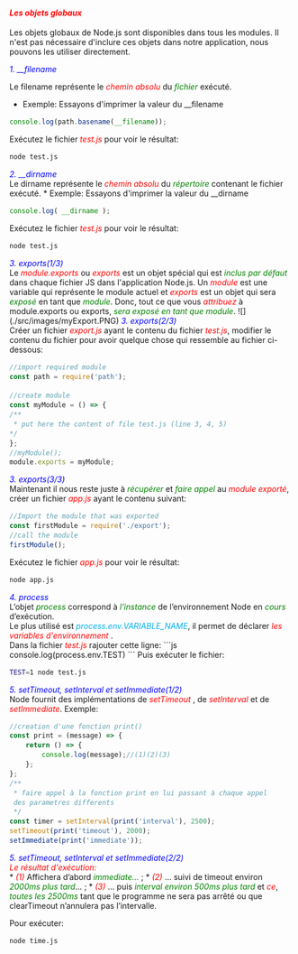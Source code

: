 #### <em style="color: red">Les objets globaux</em>

Les objets globaux de Node.js sont disponibles dans tous les modules. Il n'est pas nécessaire d'inclure ces objets dans notre application, nous pouvons les utiliser directement.

<nsv>
<em style="color: blue">1. __filename</em> <br/>

Le filename représente le <em style="color: red">chemin absolu</em>  du <em style="color: green">fichier</em> exécuté. 
* Exemple: Essayons d'imprimer la valeur du __filename

```js
console.log(path.basename(__filename));
```
Exécutez le fichier <em style="color: red">test.js</em> pour voir le résultat:
```bash
node test.js
```

<nsv>
<em style="color: blue">2. __dirname</em> <br/>
Le dirname représente le <em style="color: red">chemin absolu</em> du <em style="color: green">répertoire</em> contenant le fichier exécuté.
* Exemple: Essayons d'imprimer la valeur du __dirname

```js
console.log( __dirname );
```
Exécutez le fichier <em style="color: red">test.js</em> pour voir le résultat:
```bash
node test.js
```

<nsv>
<em style="color: blue">3. exports(1/3)</em> <br/>
Le <em style="color: red">module.exports</em> ou <em style="color: red">exports</em> est un objet spécial qui est <em style="color: green">inclus par défaut</em> dans chaque fichier JS dans l'application Node.js. Un <em style="color: red">module</em> est une variable qui représente le module actuel et <em style="color: red">exports</em> est un objet qui sera <em style="color: green">exposé</em> en tant que <em style="color: green">module</em>. Donc, tout ce que vous <em style="color: red">attribuez</em> à module.exports ou exports, <em style="color: green">sera exposé en tant que module</em>.
![](./src/images/myExport.PNG)

<nsv>
<em style="color: blue">3. exports(2/3)</em> <br/>
Créer un fichier <em style="color: red">export.js</em> ayant le contenu du fichier <em style="color: red">test.js</em>, modifier le contenu du fichier pour avoir quelque chose qui ressemble au fichier ci-dessous:

```js
//import required module
const path = require('path');

//create module
const myModule = () => {
/**
 * put here the content of file test.js (line 3, 4, 5)
*/
};
//myModule();
module.exports = myModule;
```
<nsv>
<em style="color: blue">3. exports(3/3)</em> <br/>
Maintenant il nous reste juste à <em style="color: green">récupérer</em>  et <em style="color: green">faire appel</em>  au <em style="color: red">module exporté</em>, créer un fichier <em style="color: red">app.js</em> ayant le contenu suivant:

```js
//Import the module that was exported
const firstModule = require('./export');
//call the module
firstModule();
```
Exécutez le fichier <em style="color: red">app.js</em> pour voir le résultat:
```bash
node app.js
```
<nsv>
<em style="color: blue">4. process</em> <br/>
L’objet <em style="color: green">process</em> correspond à <em style="color: green">l’instance</em> de l’environnement Node en <em style="color: green">cours</em> d’exécution.<br/>
Le plus utilisé est <em style="color: #01B0F0">process.env.VARIABLE_NAME</em>, il permet de déclarer <em style="color: red">les variables d'environnement</em> .<br/>
Dans la fichier <em style="color: red">test.js</em> rajouter cette ligne:
```js
console.log(process.env.TEST)
```
Puis exécuter le fichier:

```bash
TEST=1 node test.js
```
<nsv>
<em style="color: blue">5. setTimeout, setInterval et setImmediate(1/2)</em> <br/>
Node fournit des implémentations de <em style="color: red">setTimeout</em>  , de <em style="color: red">setInterval</em> et de <em style="color: red">setImmediate</em>.
Exemple:

```js
//creation d'une fonction print()
const print = (message) => {
    return () => {
        console.log(message);//(1)(2)(3)
    };
};
/**
 * faire appel à la fonction print en lui passant à chaque appel 
 des parametres differents
 */
const timer = setInterval(print('interval'), 2500);
setTimeout(print('timeout'), 2000);
setImmediate(print('immediate'));
```
<nsv>
<em style="color: blue">5. setTimeout, setInterval et setImmediate(2/2)</em> <br/>
<em style="color: red">Le résultat d'exécution:</em> <br/>
* <em style="color: red">(1)</em> Affichera d’abord <em style="color: green">immediate…</em> ;
* <em style="color: red">(2)</em> … suivi de timeout environ <em style="color: green">2000ms plus tard</em>… ;
* <em style="color: red">(3)</em> … puis <em style="color: green">interval environ 500ms plus tard</em> et <em style="color: red">ce</em>,
 <em style="color: green">toutes les 2500ms </em>tant que le programme ne sera pas arrêté ou que clearTimeout n’annulera pas l’intervalle.

Pour exécuter:
```bash
node time.js
```
